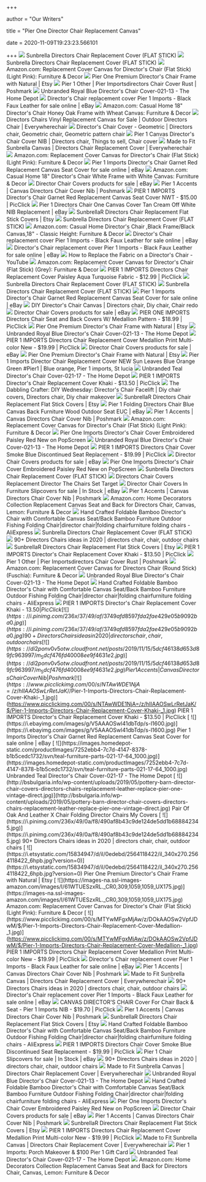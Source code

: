 +++
        
author = "Our Writers"
        
title = "Pier One Director Chair Replacement Canvas"
        
date = 2020-11-09T19:23:23.566101
        
+++
[ ![](https://2ea6adccffbce4363f43-f14e1d04144091f743f68b07de39b9dd.ssl.cf5.rackcdn.com/products/921_black.jpg)](https://2ea6adccffbce4363f43-f14e1d04144091f743f68b07de39b9dd.ssl.cf5.rackcdn.com/products/921_black.jpg) Sunbrella Directors Chair Replacement Cover (FLAT STICK)
[ ![](https://2ea6adccffbce4363f43-f14e1d04144091f743f68b07de39b9dd.ssl.cf5.rackcdn.com/products/921_concord.jpg)](https://2ea6adccffbce4363f43-f14e1d04144091f743f68b07de39b9dd.ssl.cf5.rackcdn.com/products/921_concord.jpg) Sunbrella Directors Chair Replacement Cover (FLAT STICK)
[ ![](https://images-na.ssl-images-amazon.com/images/I/81eULTvWSqL._AC_SL1500_.jpg)](https://images-na.ssl-images-amazon.com/images/I/81eULTvWSqL._AC_SL1500_.jpg) Amazon.com: Replacement Cover Canvas for Director's Chair (Flat Stick)  (Light Pink): Furniture & Decor
[ ![](https://i.etsystatic.com/15834947/r/il/a29544/1834893104/il_570xN.1834893104_2x8a.jpg)](https://i.etsystatic.com/15834947/r/il/a29544/1834893104/il_570xN.1834893104_2x8a.jpg) Pier One Premium Director's Chair Frame with Natural | Etsy
[ ![](https://di2ponv0v5otw.cloudfront.net/posts/2018/04/25/5ae170c6a6e3ea9aad6d0c0a/m_5ae1713d5512fd55d342ad2e.jpg)](https://di2ponv0v5otw.cloudfront.net/posts/2018/04/25/5ae170c6a6e3ea9aad6d0c0a/m_5ae1713d5512fd55d342ad2e.jpg) Pier 1 Other | Pier Importsdirectors Chair Cover Rust | Poshmark
[ ![](https://images.homedepot-static.com/productImages/59657cdf-7544-4bba-9c1a-1b8639858f7e/svn/royal-blue-furniture-parts-021-13-76_600.jpg)](https://images.homedepot-static.com/productImages/59657cdf-7544-4bba-9c1a-1b8639858f7e/svn/royal-blue-furniture-parts-021-13-76_600.jpg) Unbranded Royal Blue Director's Chair Cover-021-13 - The Home Depot
[ ![](https://i.ebayimg.com/images/g/3pMAAOSwuvVfm~mN/s-l1600.jpg)](https://i.ebayimg.com/images/g/3pMAAOSwuvVfm~mN/s-l1600.jpg) Director's Chair replacement cover Pier 1 Imports - Black Faux Leather for  sale online | eBay
[ ![](https://images-na.ssl-images-amazon.com/images/I/718SWUHfyTL._AC_SL1500_.jpg)](https://images-na.ssl-images-amazon.com/images/I/718SWUHfyTL._AC_SL1500_.jpg) Amazon.com: Casual Home 18" Director's Chair Honey Oak Frame with Wheat  Canvas: Furniture & Decor
[ ![](https://2ea6adccffbce4363f43-f14e1d04144091f743f68b07de39b9dd.ssl.cf5.rackcdn.com/products/1017_sand1.jpg)](https://2ea6adccffbce4363f43-f14e1d04144091f743f68b07de39b9dd.ssl.cf5.rackcdn.com/products/1017_sand1.jpg) Directors Chairs Vinyl Replacement Canvas for Sale | Outdoor Directors Chair  | Everywherechair
[ ![](https://i.pinimg.com/originals/5f/34/95/5f34957f7e1c67d896206b500294d33e.jpg)](https://i.pinimg.com/originals/5f/34/95/5f34957f7e1c67d896206b500294d33e.jpg) Director's Chair Cover - Geometric | Directors chair, Geometric chair,  Geometric pattern chair
[ ![](https://i.pinimg.com/originals/03/ed/5a/03ed5afd7db6a0a7465993f854985e8c.png)](https://i.pinimg.com/originals/03/ed/5a/03ed5afd7db6a0a7465993f854985e8c.png) Pier 1 Canvas Director's Chair Cover NIB | Directors chair, Things to sell, Chair  cover
[ ![](https://2ea6adccffbce4363f43-f14e1d04144091f743f68b07de39b9dd.ssl.cf5.rackcdn.com/products/919_sunbrella-custom-directorchair-cover-inset3.jpg)](https://2ea6adccffbce4363f43-f14e1d04144091f743f68b07de39b9dd.ssl.cf5.rackcdn.com/products/919_sunbrella-custom-directorchair-cover-inset3.jpg) Made to Fit Sunbrella Canvas | Directors Chair Replacement Cover |  Everywherechair
[ ![](https://images-na.ssl-images-amazon.com/images/I/71igyLtmTkL._AC_SL1500_.jpg)](https://images-na.ssl-images-amazon.com/images/I/71igyLtmTkL._AC_SL1500_.jpg) Amazon.com: Replacement Cover Canvas for Director's Chair (Flat Stick)  (Light Pink): Furniture & Decor
[ ![](https://i.ebayimg.com/images/g/zLQAAOSw9P1dbTeg/s-l640.jpg)](https://i.ebayimg.com/images/g/zLQAAOSw9P1dbTeg/s-l640.jpg) Pier 1 Imports Director's Chair Garnet Red Replacement Canvas Seat Cover  for sale online | eBay
[ ![](https://images-na.ssl-images-amazon.com/images/I/71hyiB5h0qL._AC_SL1500_.jpg)](https://images-na.ssl-images-amazon.com/images/I/71hyiB5h0qL._AC_SL1500_.jpg) Amazon.com: Casual Home 18" Director's Chair White Frame with White Canvas:  Furniture & Decor
[ ![](https://i.ebayimg.com/thumbs/images/g/g6wAAOSwhKpe~ras/s-l225.jpg)](https://i.ebayimg.com/thumbs/images/g/g6wAAOSwhKpe~ras/s-l225.jpg) Director Chair Covers products for sale | eBay
[ ![](https://di2ponv0v5otw.cloudfront.net/posts/2019/11/15/5dcf46138d653d89fc963997/m_5dcf47d08d653d52af9645ab.jpg)](https://di2ponv0v5otw.cloudfront.net/posts/2019/11/15/5dcf46138d653d89fc963997/m_5dcf47d08d653d52af9645ab.jpg) Pier 1 Accents | Canvas Directors Chair Cover Nib | Poshmark
[ ![](https://www.picclickimg.com/d/l400/pict/264072570244_/Pier-1-Imports-Directors-Chair-Garnet-Red-Replacement.jpg)](https://www.picclickimg.com/d/l400/pict/264072570244_/Pier-1-Imports-Directors-Chair-Garnet-Red-Replacement.jpg) PIER 1 IMPORTS Director's Chair Garnet Red Replacement Canvas Seat Cover  NWT - $15.00 | PicClick
[ ![](https://i.ebayimg.com/images/g/HqoAAOSwRIJflLv~/s-l300.jpg)](https://i.ebayimg.com/images/g/HqoAAOSwRIJflLv~/s-l300.jpg) Pier 1 Directors Chair One Canvas Cover Tan Cream Off White NIB Replacement  | eBay
[ ![](https://i.etsystatic.com/8107326/r/il/2847e6/2565347366/il_570xN.2565347366_et8u.jpg)](https://i.etsystatic.com/8107326/r/il/2847e6/2565347366/il_570xN.2565347366_et8u.jpg) SunbrellaR Directors Chair Replacement Flat Stick Covers | Etsy
[ ![](https://2ea6adccffbce4363f43-f14e1d04144091f743f68b07de39b9dd.ssl.cf5.rackcdn.com/products/3248_canvas-colors1_thumb.jpg)](https://2ea6adccffbce4363f43-f14e1d04144091f743f68b07de39b9dd.ssl.cf5.rackcdn.com/products/3248_canvas-colors1_thumb.jpg) Sunbrella Directors Chair Replacement Cover (FLAT STICK)
[ ![](https://images-na.ssl-images-amazon.com/images/I/71uwlTJw9ML._AC_SL1500_.jpg)](https://images-na.ssl-images-amazon.com/images/I/71uwlTJw9ML._AC_SL1500_.jpg) Amazon.com: Casual Home Director's Chair ,Black Frame/Black Canvas,18" -  Classic Height: Furniture & Decor
[ ![](https://i.ebayimg.com/thumbs/images/g/4PEAAOSwqNFfXWEd/s-l200.jpg)](https://i.ebayimg.com/thumbs/images/g/4PEAAOSwqNFfXWEd/s-l200.jpg) Director's Chair replacement cover Pier 1 Imports - Black Faux Leather for  sale online | eBay
[ ![](https://i.ebayimg.com/thumbs/images/g/2xoAAOSwff1flLsv/s-l200.jpg)](https://i.ebayimg.com/thumbs/images/g/2xoAAOSwff1flLsv/s-l200.jpg) Director's Chair replacement cover Pier 1 Imports - Black Faux Leather for  sale online | eBay
[ ![](https://i.ytimg.com/vi/sNG0gVJcSwA/maxresdefault.jpg)](https://i.ytimg.com/vi/sNG0gVJcSwA/maxresdefault.jpg) How to Replace the Fabric on a Director's Chair - YouTube
[ ![](https://images-na.ssl-images-amazon.com/images/I/81CbAUB1kKL._AC_SL1500_.jpg)](https://images-na.ssl-images-amazon.com/images/I/81CbAUB1kKL._AC_SL1500_.jpg) Amazon.com: Replacement Cover Canvas for Director's Chair (Flat Stick)  (Grey): Furniture & Decor
[ ![](https://www.picclickimg.com/d/l400/pict/153358351151_/Pier-1-Imports-Directors-Chair-Replacement-Cover-Paisley.jpg)](https://www.picclickimg.com/d/l400/pict/153358351151_/Pier-1-Imports-Directors-Chair-Replacement-Cover-Paisley.jpg) PIER 1 IMPORTS Directors Chair Replacement Cover Paisley Aqua Turquoise  Fabric - $12.99 | PicClick
[ ![](https://2ea6adccffbce4363f43-f14e1d04144091f743f68b07de39b9dd.ssl.cf5.rackcdn.com/products/921_parchment.jpg)](https://2ea6adccffbce4363f43-f14e1d04144091f743f68b07de39b9dd.ssl.cf5.rackcdn.com/products/921_parchment.jpg) Sunbrella Directors Chair Replacement Cover (FLAT STICK)
[ ![](https://2ea6adccffbce4363f43-f14e1d04144091f743f68b07de39b9dd.ssl.cf5.rackcdn.com/products/921_sunbrella-flat-stick-canvas-inset2.jpg)](https://2ea6adccffbce4363f43-f14e1d04144091f743f68b07de39b9dd.ssl.cf5.rackcdn.com/products/921_sunbrella-flat-stick-canvas-inset2.jpg) Sunbrella Directors Chair Replacement Cover (FLAT STICK)
[ ![](https://i.ebayimg.com/images/g/fysAAOSwhDJeNz9e/s-l225.jpg)](https://i.ebayimg.com/images/g/fysAAOSwhDJeNz9e/s-l225.jpg) Pier 1 Imports Director's Chair Garnet Red Replacement Canvas Seat Cover  for sale online | eBay
[ ![](https://i.pinimg.com/originals/31/24/13/312413c5f425b0efe6b6cc2424060cdc.jpg)](https://i.pinimg.com/originals/31/24/13/312413c5f425b0efe6b6cc2424060cdc.jpg) DIY Director's Chair Canvas | Directors chair, Diy chair, Chair redo
[ ![](https://i.ebayimg.com/thumbs/images/g/QX8AAOSwZmpfgISQ/s-l225.jpg)](https://i.ebayimg.com/thumbs/images/g/QX8AAOSwZmpfgISQ/s-l225.jpg) Director Chair Covers products for sale | eBay
[ ![](https://www.picclickimg.com/d/l400/pict/193707479905_/Directors-Chair-Replacement-Canvas-black%C2%A0-%C2%A0Back-and-seat-covers%C2%A0.jpg)](https://www.picclickimg.com/d/l400/pict/193707479905_/Directors-Chair-Replacement-Canvas-black%C2%A0-%C2%A0Back-and-seat-covers%C2%A0.jpg) PIER ONE IMPORTS Directors Chair Seat and Back Covers W/ Medallion Pattern  - $18.99 | PicClick
[ ![](https://i.etsystatic.com/15834947/r/il/e8d2c9/1882367061/il_570xN.1882367061_nqaw.jpg)](https://i.etsystatic.com/15834947/r/il/e8d2c9/1882367061/il_570xN.1882367061_nqaw.jpg) Pier One Premium Director's Chair Frame with Natural | Etsy
[ ![](https://images.homedepot-static.com/productImages/a788db9d-511e-4aa7-9bf9-ffeb49063594/svn/royal-blue-furniture-parts-021-13-1f_600.jpg)](https://images.homedepot-static.com/productImages/a788db9d-511e-4aa7-9bf9-ffeb49063594/svn/royal-blue-furniture-parts-021-13-1f_600.jpg) Unbranded Royal Blue Director's Chair Cover-021-13 - The Home Depot
[ ![](https://www.picclickimg.com/d/l400/pict/274445173716_/Pier-1-Imports-Directors-Chair-Replacement-Cover-Medallion.jpg)](https://www.picclickimg.com/d/l400/pict/274445173716_/Pier-1-Imports-Directors-Chair-Replacement-Cover-Medallion.jpg) PIER 1 IMPORTS Directors Chair Replacement Cover Medallion Print  Multi-color New - $19.99 | PicClick
[ ![](https://i.ebayimg.com/thumbs/images/g/~mUAAOSwvh5fUdVB/s-l225.jpg)](https://i.ebayimg.com/thumbs/images/g/~mUAAOSwvh5fUdVB/s-l225.jpg) Director Chair Covers products for sale | eBay
[ ![](https://i.etsystatic.com/15834947/r/il/6f9749/1834893252/il_570xN.1834893252_lv8h.jpg)](https://i.etsystatic.com/15834947/r/il/6f9749/1834893252/il_570xN.1834893252_lv8h.jpg) Pier One Premium Director's Chair Frame with Natural | Etsy
[ ![](https://i.pinimg.com/474x/61/e8/26/61e826eb2aa47318b63760a7e27ff3f7.jpg)](https://i.pinimg.com/474x/61/e8/26/61e826eb2aa47318b63760a7e27ff3f7.jpg) Pier 1 Imports Director Chair Replacement Cover NEW Sun Leaves Blue Orange  Green #Pier1 | Blue orange, Pier 1 imports, St lucia
[ ![](https://images.homedepot-static.com/productImages/823b4ec1-6423-4d68-8b89-dc1fb170c245/svn/teal-furniture-parts-021-17-4f_600.jpg)](https://images.homedepot-static.com/productImages/823b4ec1-6423-4d68-8b89-dc1fb170c245/svn/teal-furniture-parts-021-17-4f_600.jpg) Unbranded Teal Director's Chair Cover-021-17 - The Home Depot
[ ![](https://www.picclickimg.com/d/l400/pict/124110563767_/2x-Casual-Director-Chair-Cover-Replacement-Canvas-Seat.jpg)](https://www.picclickimg.com/d/l400/pict/124110563767_/2x-Casual-Director-Chair-Cover-Replacement-Canvas-Seat.jpg) PIER 1 IMPORTS Director's Chair Replacement Cover Khaki - $13.50 | PicClick
[ ![](https://i.pinimg.com/originals/0d/32/22/0d3222b04c67f4809a911ae720770780.jpg)](https://i.pinimg.com/originals/0d/32/22/0d3222b04c67f4809a911ae720770780.jpg) The Dabbling Crafter: DIY Wednesday: Director's Chair Facelift | Diy chair  covers, Directors chair, Diy chair makeover
[ ![](https://i.etsystatic.com/8107326/r/il/25eff7/458711350/il_570xN.458711350_dp6i.jpg)](https://i.etsystatic.com/8107326/r/il/25eff7/458711350/il_570xN.458711350_dp6i.jpg) SunbrellaR Directors Chair Replacement Flat Stick Covers | Etsy
[ ![](https://i.ebayimg.com/images/g/hZYAAOSwm79c0E0i/s-l400.jpg)](https://i.ebayimg.com/images/g/hZYAAOSwm79c0E0i/s-l400.jpg) Pier 1 Folding Directors Chair Blue Canvas Back Furniture Wood Outdoor Seat  EUC | eBay
[ ![](https://di2ponv0v5otw.cloudfront.net/posts/2019/11/15/5dcf46138d653d89fc963997/m_5dcf476d19c157992509c8c6.jpg)](https://di2ponv0v5otw.cloudfront.net/posts/2019/11/15/5dcf46138d653d89fc963997/m_5dcf476d19c157992509c8c6.jpg) Pier 1 Accents | Canvas Directors Chair Cover Nib | Poshmark
[ ![](https://images-na.ssl-images-amazon.com/images/I/71IyUt7MKhL._CR0,204,1224,1224_UX175.jpg)](https://images-na.ssl-images-amazon.com/images/I/71IyUt7MKhL._CR0,204,1224,1224_UX175.jpg) Amazon.com: Replacement Cover Canvas for Director's Chair (Flat Stick)  (Light Pink): Furniture & Decor
[ ![](https://be46aa4976fcf00f85f0-a99664990395efc3042f81885225a23d.ssl.cf1.rackcdn.com/182135754_pier-one-imports-directoraposs-chair-cover-embroidered-.jpg)](https://be46aa4976fcf00f85f0-a99664990395efc3042f81885225a23d.ssl.cf1.rackcdn.com/182135754_pier-one-imports-directoraposs-chair-cover-embroidered-.jpg) Pier One Imports Director's Chair Cover Embroidered Paisley Red New on  PopScreen
[ ![](https://images.homedepot-static.com/productImages/fd28cbc9-1acf-48a6-84d3-9fad8983c4de/svn/royal-blue-furniture-parts-021-13-64_600.jpg)](https://images.homedepot-static.com/productImages/fd28cbc9-1acf-48a6-84d3-9fad8983c4de/svn/royal-blue-furniture-parts-021-13-64_600.jpg) Unbranded Royal Blue Director's Chair Cover-021-13 - The Home Depot
[ ![](https://www.picclickimg.com/d/l400/pict/133512436248_/Pier-1-One-Imports-Director%E2%80%99s-Chair-Replacement-Cover.jpg)](https://www.picclickimg.com/d/l400/pict/133512436248_/Pier-1-One-Imports-Director%E2%80%99s-Chair-Replacement-Cover.jpg) PIER 1 IMPORTS Directors Chair Cover Smoke Blue Discontinued Seat  Replacement - $19.99 | PicClick
[ ![](https://i.ebayimg.com/thumbs/images/g/pRYAAOSwrYBflH~q/s-l300.jpg)](https://i.ebayimg.com/thumbs/images/g/pRYAAOSwrYBflH~q/s-l300.jpg) Director Chair Covers products for sale | eBay
[ ![](https://1373b5f22d233dc78fee-ee90a76328bf5dc5ba36b712dbd588ba.ssl.cf1.rackcdn.com/181321071_pier-1-imports-directoraposs-chair-101512.jpg)](https://1373b5f22d233dc78fee-ee90a76328bf5dc5ba36b712dbd588ba.ssl.cf1.rackcdn.com/181321071_pier-1-imports-directoraposs-chair-101512.jpg) Pier One Imports Director's Chair Cover Embroidered Paisley Red New on  PopScreen
[ ![](https://2ea6adccffbce4363f43-f14e1d04144091f743f68b07de39b9dd.ssl.cf5.rackcdn.com/products/921_sunbrella-flat-stick-canvas-inset4.jpg)](https://2ea6adccffbce4363f43-f14e1d04144091f743f68b07de39b9dd.ssl.cf5.rackcdn.com/products/921_sunbrella-flat-stick-canvas-inset4.jpg) Sunbrella Directors Chair Replacement Cover (FLAT STICK)
[ ![](http://krampf.info/wp-content/uploads/2019/04/pier-one-directors-chair-slipcovers-chairs-covers-director-replacement-round-stick-telescope-p.jpg)](http://krampf.info/wp-content/uploads/2019/04/pier-one-directors-chair-slipcovers-chairs-covers-director-replacement-round-stick-telescope-p.jpg) Directors Chair Covers Replacement Director The Chairs Set Target
[ ![](https://i.ebayimg.com/thumbs/images/g/iIYAAOSwWzJdrnaG/s-l225.jpg)](https://i.ebayimg.com/thumbs/images/g/iIYAAOSwWzJdrnaG/s-l225.jpg) Director Chair Covers In Furniture Slipcovers for sale | In Stock | eBay
[ ![](https://di2ponv0v5otw.cloudfront.net/posts/2020/09/18/5f64ea06ffba94c7feb53c8d/s_5f64ea10163df43191c08f88.jpg)](https://di2ponv0v5otw.cloudfront.net/posts/2020/09/18/5f64ea06ffba94c7feb53c8d/s_5f64ea10163df43191c08f88.jpg) Pier 1 Accents | Canvas Directors Chair Cover Nib | Poshmark
[ ![](https://images-na.ssl-images-amazon.com/images/I/41de2jQODGL._AC_.jpg)](https://images-na.ssl-images-amazon.com/images/I/41de2jQODGL._AC_.jpg) Amazon.com: Home Decorators Collection Replacement Canvas Seat and Back for Directors  Chair, Canvas, Lemon: Furniture & Decor
[ ![](https://ae01.alicdn.com/kf/HTB1AT4nQXXXXXa6aXXXq6xXFXXXl/Hand-Crafted-Foldable-Bamboo-Director-s-Chair-with-Comfortable-Canvas-Seat-Back-Bamboo-Furniture-Outdoor-Fishing.jpg_q50.jpg)](https://ae01.alicdn.com/kf/HTB1AT4nQXXXXXa6aXXXq6xXFXXXl/Hand-Crafted-Foldable-Bamboo-Director-s-Chair-with-Comfortable-Canvas-Seat-Back-Bamboo-Furniture-Outdoor-Fishing.jpg_q50.jpg) Hand Crafted Foldable Bamboo Director's Chair with Comfortable Canvas Seat/Back  Bamboo Furniture Outdoor Fishing Folding Chair|director chair|folding  chairfurniture folding chairs - AliExpress
[ ![](https://2ea6adccffbce4363f43-f14e1d04144091f743f68b07de39b9dd.ssl.cf5.rackcdn.com/products/921_sunbrella-flat-stick-canvas-inset5.jpg)](https://2ea6adccffbce4363f43-f14e1d04144091f743f68b07de39b9dd.ssl.cf5.rackcdn.com/products/921_sunbrella-flat-stick-canvas-inset5.jpg) Sunbrella Directors Chair Replacement Cover (FLAT STICK)
[ ![](https://i.pinimg.com/236x/59/47/84/594784eb6cd9ba6e29fe36601006a5b1.jpg)](https://i.pinimg.com/236x/59/47/84/594784eb6cd9ba6e29fe36601006a5b1.jpg) 90+ Directors Chairs ideas in 2020 | directors chair, chair, outdoor chairs
[ ![](https://i.etsystatic.com/8107326/r/il/874c36/1463694989/il_300x300.1463694989_5cd4.jpg)](https://i.etsystatic.com/8107326/r/il/874c36/1463694989/il_300x300.1463694989_5cd4.jpg) SunbrellaR Directors Chair Replacement Flat Stick Covers | Etsy
[ ![](https://www.picclickimg.com/d/l400/pict/313100443701_/1-Set-Casual-Director-Chair-Cover-Stool-Protector.jpg)](https://www.picclickimg.com/d/l400/pict/313100443701_/1-Set-Casual-Director-Chair-Cover-Stool-Protector.jpg) PIER 1 IMPORTS Director's Chair Replacement Cover Khaki - $13.50 | PicClick
[ ![](https://di2ponv0v5otw.cloudfront.net/posts/2018/04/25/5ae170c6a6e3ea9aad6d0c0a/s_5ae17140c9fcdf55e8a7c3c0.jpg)](https://di2ponv0v5otw.cloudfront.net/posts/2018/04/25/5ae170c6a6e3ea9aad6d0c0a/s_5ae17140c9fcdf55e8a7c3c0.jpg) Pier 1 Other | Pier Importsdirectors Chair Cover Rust | Poshmark
[ ![](https://images-na.ssl-images-amazon.com/images/I/31jZvBbujnL._AC_.jpg)](https://images-na.ssl-images-amazon.com/images/I/31jZvBbujnL._AC_.jpg) Amazon.com: Replacement Cover Canvas for Directors Chair (Round Stick)  (Fuschia): Furniture & Decor
[ ![](https://images.homedepot-static.com/productImages/f3ac354b-7c9b-49f3-aadb-56de14751a3a/svn/royal-blue-furniture-parts-021-13-a0_600.jpg)](https://images.homedepot-static.com/productImages/f3ac354b-7c9b-49f3-aadb-56de14751a3a/svn/royal-blue-furniture-parts-021-13-a0_600.jpg) Unbranded Royal Blue Director's Chair Cover-021-13 - The Home Depot
[ ![](https://ae01.alicdn.com/kf/HTB1BQtEQXXXXXbMXFXXq6xXFXXXs.jpg_q50.jpg)](https://ae01.alicdn.com/kf/HTB1BQtEQXXXXXbMXFXXq6xXFXXXs.jpg_q50.jpg) Hand Crafted Foldable Bamboo Director's Chair with Comfortable Canvas Seat/Back  Bamboo Furniture Outdoor Fishing Folding Chair|director chair|folding  chairfurniture folding chairs - AliExpress
[ ![](https://www.picclickimg.com/d/l400/pict/274361054015_/Pier-1-Director-chair-covers-6-total.jpg)](https://www.picclickimg.com/d/l400/pict/274361054015_/Pier-1-Director-chair-covers-6-total.jpg) PIER 1 IMPORTS Director's Chair Replacement Cover Khaki - $13.50 | PicClick
[ ![](https://i.pinimg.com/236x/37/49/af/3749afd8597fda2fae429e05b9092ba0.jpg)](https://i.pinimg.com/236x/37/49/af/3749afd8597fda2fae429e05b9092ba0.jpg) 90+ Directors Chairs ideas in 2020 | directors chair, chair, outdoor chairs
[ ![](https://di2ponv0v5otw.cloudfront.net/posts/2019/11/15/5dcf46138d653d89fc963997/m_5dcf476fd40008ee9f4631e2.jpg)](https://di2ponv0v5otw.cloudfront.net/posts/2019/11/15/5dcf46138d653d89fc963997/m_5dcf476fd40008ee9f4631e2.jpg) Pier 1 Accents | Canvas Directors Chair Cover Nib | Poshmark
[ ![](https://www.picclickimg.com/00/s/NTAwWDE1NjA=/z/hIIAAOSwLrRetJaK/$/Pier-1-Imports-Directors-Chair-Replacement-Cover-Khaki-_1.jpg)](https://www.picclickimg.com/00/s/NTAwWDE1NjA=/z/hIIAAOSwLrRetJaK/$/Pier-1-Imports-Directors-Chair-Replacement-Cover-Khaki-_1.jpg) PIER 1 IMPORTS Director's Chair Replacement Cover Khaki - $13.50 | PicClick
[ ![](https://i.ebayimg.com/images/g/V5AAAOSwl41dbTdp/s-l1600.jpg)](https://i.ebayimg.com/images/g/V5AAAOSwl41dbTdp/s-l1600.jpg) Pier 1 Imports Director's Chair Garnet Red Replacement Canvas Seat Cover  for sale online | eBay
[ ![](https://images.homedepot-static.com/productImages/7252ebb4-7c7d-4147-8378-b1b5cedc1732/svn/teal-furniture-parts-021-17-64_1000.jpg)](https://images.homedepot-static.com/productImages/7252ebb4-7c7d-4147-8378-b1b5cedc1732/svn/teal-furniture-parts-021-17-64_1000.jpg) Unbranded Teal Director's Chair Cover-021-17 - The Home Depot
[ ![](http://bsbulgaria.info/wp-content/uploads/2019/05/pottery-barn-director-chair-covers-directors-chairs-replacement-leather-replace-pier-one-vintage-direct.jpg)](http://bsbulgaria.info/wp-content/uploads/2019/05/pottery-barn-director-chair-covers-directors-chairs-replacement-leather-replace-pier-one-vintage-direct.jpg) Pair Of Oak And Leather X Chair Folding Director Chairs My Covers
[ ![](https://i.pinimg.com/236x/49/0a/f8/490af8b43c9de124de5dd1b688842345.jpg)](https://i.pinimg.com/236x/49/0a/f8/490af8b43c9de124de5dd1b688842345.jpg) 90+ Directors Chairs ideas in 2020 | directors chair, chair, outdoor chairs
[ ![](https://i.etsystatic.com/15834947/d/il/0edebd/2564118422/il_340x270.2564118422_6hpb.jpg?version=0)](https://i.etsystatic.com/15834947/d/il/0edebd/2564118422/il_340x270.2564118422_6hpb.jpg?version=0) Pier One Premium Director's Chair Frame with Natural | Etsy
[ ![](https://images-na.ssl-images-amazon.com/images/I/61WTUESzxRL._CR0,309,1059,1059_UX175.jpg)](https://images-na.ssl-images-amazon.com/images/I/61WTUESzxRL._CR0,309,1059,1059_UX175.jpg) Amazon.com: Replacement Cover Canvas for Director's Chair (Flat Stick)  (Light Pink): Furniture & Decor
[ ![](https://www.picclickimg.com/00/s/MTYwMFgxMjAw/z/DOkAAOSw2VpfJDwM/$/Pier-1-Imports-Directors-Chair-Replacement-Cover-Medallion-_1.jpg)](https://www.picclickimg.com/00/s/MTYwMFgxMjAw/z/DOkAAOSw2VpfJDwM/$/Pier-1-Imports-Directors-Chair-Replacement-Cover-Medallion-_1.jpg) PIER 1 IMPORTS Directors Chair Replacement Cover Medallion Print  Multi-color New - $19.99 | PicClick
[ ![](https://i.ebayimg.com/thumbs/images/g/6N4AAOSwWQdfR4kH/s-l200.jpg)](https://i.ebayimg.com/thumbs/images/g/6N4AAOSwWQdfR4kH/s-l200.jpg) Director's Chair replacement cover Pier 1 Imports - Black Faux Leather for  sale online | eBay
[ ![](https://di2ponv0v5otw.cloudfront.net/posts/2019/11/15/5dcf46138d653d89fc963997/m_5dcf4768689ebc6204566e23.jpg)](https://di2ponv0v5otw.cloudfront.net/posts/2019/11/15/5dcf46138d653d89fc963997/m_5dcf4768689ebc6204566e23.jpg) Pier 1 Accents | Canvas Directors Chair Cover Nib | Poshmark
[ ![](https://2ea6adccffbce4363f43-f14e1d04144091f743f68b07de39b9dd.ssl.cf5.rackcdn.com/products/919_sunbrella-custom-directorchair-cover.jpg)](https://2ea6adccffbce4363f43-f14e1d04144091f743f68b07de39b9dd.ssl.cf5.rackcdn.com/products/919_sunbrella-custom-directorchair-cover.jpg) Made to Fit Sunbrella Canvas | Directors Chair Replacement Cover |  Everywherechair
[ ![](https://i.pinimg.com/236x/8d/79/1b/8d791b54a7624c513d752105e8238e01.jpg)](https://i.pinimg.com/236x/8d/79/1b/8d791b54a7624c513d752105e8238e01.jpg) 90+ Directors Chairs ideas in 2020 | directors chair, chair, outdoor chairs
[ ![](https://i.ebayimg.com/thumbs/images/g/iloAAOSwXrVfiSHU/s-l200.jpg)](https://i.ebayimg.com/thumbs/images/g/iloAAOSwXrVfiSHU/s-l200.jpg) Director's Chair replacement cover Pier 1 Imports - Black Faux Leather for  sale online | eBay
[ ![](https://www.picclickimg.com/d/l400/pict/184352752820_/Pier-One-Imports-Elephant-Patch-Embroidered-Directors-Chair.jpg)](https://www.picclickimg.com/d/l400/pict/184352752820_/Pier-One-Imports-Elephant-Patch-Embroidered-Directors-Chair.jpg) CANVAS DIRECTOR'S CHAIR Cover For Chair Back & Seat - Pier 1 Imports NIB -  $19.70 | PicClick
[ ![](https://di2ponv0v5otw.cloudfront.net/posts/2019/11/15/5dcf46138d653d89fc963997/m_5dcf476a264a5502144308b7.jpg)](https://di2ponv0v5otw.cloudfront.net/posts/2019/11/15/5dcf46138d653d89fc963997/m_5dcf476a264a5502144308b7.jpg) Pier 1 Accents | Canvas Directors Chair Cover Nib | Poshmark
[ ![](https://i.etsystatic.com/iap/82fe75/2515960124/iap_300x300.2515960124_2fjmvjme.jpg?version=0)](https://i.etsystatic.com/iap/82fe75/2515960124/iap_300x300.2515960124_2fjmvjme.jpg?version=0) SunbrellaR Directors Chair Replacement Flat Stick Covers | Etsy
[ ![](https://ae01.alicdn.com/kf/HTB1PtibXjLuK1Rjy0Fhq6xpdFXas.jpg)](https://ae01.alicdn.com/kf/HTB1PtibXjLuK1Rjy0Fhq6xpdFXas.jpg) Hand Crafted Foldable Bamboo Director's Chair with Comfortable Canvas Seat/Back  Bamboo Furniture Outdoor Fishing Folding Chair|director chair|folding  chairfurniture folding chairs - AliExpress
[ ![](https://www.picclickimg.com/d/l400/pict/164338493479_/Pier-1-Imports-Directors-Chair-Cover-Smoke-Blue.jpg)](https://www.picclickimg.com/d/l400/pict/164338493479_/Pier-1-Imports-Directors-Chair-Cover-Smoke-Blue.jpg) PIER 1 IMPORTS Directors Chair Cover Smoke Blue Discontinued Seat  Replacement - $19.99 | PicClick
[ ![](https://i.ebayimg.com/thumbs/images/g/AukAAOSw6Ahfe11v/s-l225.jpg)](https://i.ebayimg.com/thumbs/images/g/AukAAOSw6Ahfe11v/s-l225.jpg) Pier 1 Chair Slipcovers for sale | In Stock | eBay
[ ![](https://i.pinimg.com/236x/b4/cd/2f/b4cd2feff922c5ba5144aeb27617498f.jpg)](https://i.pinimg.com/236x/b4/cd/2f/b4cd2feff922c5ba5144aeb27617498f.jpg) 90+ Directors Chairs ideas in 2020 | directors chair, chair, outdoor chairs
[ ![](https://2ea6adccffbce4363f43-f14e1d04144091f743f68b07de39b9dd.ssl.cf5.rackcdn.com/products/253_custom-wood-folding-rocking-beach-sling-replacement.jpg)](https://2ea6adccffbce4363f43-f14e1d04144091f743f68b07de39b9dd.ssl.cf5.rackcdn.com/products/253_custom-wood-folding-rocking-beach-sling-replacement.jpg) Made to Fit Sunbrella Canvas | Directors Chair Replacement Cover |  Everywherechair
[ ![](https://images.homedepot-static.com/productImages/3f4904b4-756b-417e-a053-72f3e99d9306/svn/royal-blue-furniture-parts-021-13-e1_600.jpg)](https://images.homedepot-static.com/productImages/3f4904b4-756b-417e-a053-72f3e99d9306/svn/royal-blue-furniture-parts-021-13-e1_600.jpg) Unbranded Royal Blue Director's Chair Cover-021-13 - The Home Depot
[ ![](https://ae01.alicdn.com/kf/HTB1mTJDQXXXXXaYXFXXq6xXFXXX0/Hand-Crafted-Foldable-Bamboo-Director-s-Chair-with-Comfortable-Canvas-Seat-Back-Bamboo-Furniture-Outdoor-Fishing.jpg_960x960.jpg)](https://ae01.alicdn.com/kf/HTB1mTJDQXXXXXaYXFXXq6xXFXXX0/Hand-Crafted-Foldable-Bamboo-Director-s-Chair-with-Comfortable-Canvas-Seat-Back-Bamboo-Furniture-Outdoor-Fishing.jpg_960x960.jpg) Hand Crafted Foldable Bamboo Director's Chair with Comfortable Canvas Seat/Back  Bamboo Furniture Outdoor Fishing Folding Chair|director chair|folding  chairfurniture folding chairs - AliExpress
[ ![](https://be46aa4976fcf00f85f0-a99664990395efc3042f81885225a23d.ssl.cf1.rackcdn.com/181354486_new-pier-one-imports-director-chair-cover-whimsical-.jpg)](https://be46aa4976fcf00f85f0-a99664990395efc3042f81885225a23d.ssl.cf1.rackcdn.com/181354486_new-pier-one-imports-director-chair-cover-whimsical-.jpg) Pier One Imports Director's Chair Cover Embroidered Paisley Red New on  PopScreen
[ ![](https://i.ebayimg.com/thumbs/images/g/TrYAAOSwej1flxcM/s-l300.jpg)](https://i.ebayimg.com/thumbs/images/g/TrYAAOSwej1flxcM/s-l300.jpg) Director Chair Covers products for sale | eBay
[ ![](https://di2ponv0v5otw.cloudfront.net/posts/2020/08/28/5f495f57463d4f189938288d/s_5f495f6c4fd23abdb3b5aad2.jpg)](https://di2ponv0v5otw.cloudfront.net/posts/2020/08/28/5f495f57463d4f189938288d/s_5f495f6c4fd23abdb3b5aad2.jpg) Pier 1 Accents | Canvas Directors Chair Cover Nib | Poshmark
[ ![](https://i.etsystatic.com/iap/25aeef/940252034/iap_300x300.940252034_sd6h8mfx.jpg?version=0)](https://i.etsystatic.com/iap/25aeef/940252034/iap_300x300.940252034_sd6h8mfx.jpg?version=0) SunbrellaR Directors Chair Replacement Flat Stick Covers | Etsy
[ ![](https://www.picclickimg.com/d/l400/pict/333706128357_/Pier-1-Directors-Chair-Cover-blue-stripes-old.jpg)](https://www.picclickimg.com/d/l400/pict/333706128357_/Pier-1-Directors-Chair-Cover-blue-stripes-old.jpg) PIER 1 IMPORTS Directors Chair Replacement Cover Medallion Print  Multi-color New - $19.99 | PicClick
[ ![](https://2ea6adccffbce4363f43-f14e1d04144091f743f68b07de39b9dd.ssl.cf5.rackcdn.com/products/919_sunbrella-custom-directorchair-cover-inset4.gif)](https://2ea6adccffbce4363f43-f14e1d04144091f743f68b07de39b9dd.ssl.cf5.rackcdn.com/products/919_sunbrella-custom-directorchair-cover-inset4.gif) Made to Fit Sunbrella Canvas | Directors Chair Replacement Cover |  Everywherechair
[ ![](http://www.homestoriesatoz.com/wp-content/uploads/2012/05/pier-one-porch.jpg)](http://www.homestoriesatoz.com/wp-content/uploads/2012/05/pier-one-porch.jpg) Pier 1 Imports: Porch Makeover & $100 Pier 1 Gift Card
[ ![](https://images.homedepot-static.com/productImages/54275ea4-eff0-4f6a-94a1-8bb268c5555c/svn/teal-furniture-parts-021-17-c3_600.jpg)](https://images.homedepot-static.com/productImages/54275ea4-eff0-4f6a-94a1-8bb268c5555c/svn/teal-furniture-parts-021-17-c3_600.jpg) Unbranded Teal Director's Chair Cover-021-17 - The Home Depot
[ ![](https://images-na.ssl-images-amazon.com/images/I/71XRCoSQMaL._AC_UL160_SR160,160_.jpg)](https://images-na.ssl-images-amazon.com/images/I/71XRCoSQMaL._AC_UL160_SR160,160_.jpg) Amazon.com: Home Decorators Collection Replacement Canvas Seat and Back for Directors  Chair, Canvas, Lemon: Furniture & Decor
